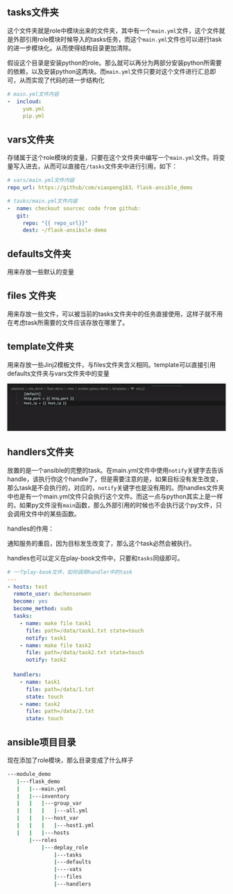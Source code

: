 ## tasks文件夹

这个文件夹就是role中模块出来的文件夹，其中有一个`main.yml`文件，这个文件就是外部引用role模块时候导入的tasks任务，而这个`main.yml`文件也可以进行task的进一步模块化。从而使得结构目录更加清除。

假设这个目录是安装python的role。那么就可以再分为两部分安装python所需要的依赖，以及安装python这两块。而`main.yml`文件只要对这个文件进行汇总即可，从而实现了代码的进一步结构化

```yaml
# main.yml文件内容
-  incloud:
     yum.yml
     pip.yml
```



## vars文件夹

存储属于这个role模块的变量，只要在这个文件夹中编写一个`main.yml`文件。将变量写入进去，从而可以直接在`/tasks`文件夹中进行引用，如下：

```yaml
# vars/main.yml文件内容
repo_url: https://github/com/xiaopeng163、flask-ansible_demo

```

```yaml
# tasks/main.yml文件内容
-  name: checkout sourcec code from github:
   git:
     repo: "{{ repo_url}}"
     dest: ~/flask-ansibsle-demo
```

## defaults文件夹

用来存放一些默认的变量



## files 文件夹

用来存放一些文件，可以被当前的tasks文件夹中的任务直接使用，这样子就不用在考虑task所需要的文件应该存放在哪里了。



## template文件夹

用来存放一些Jinj2模板文件，与files文件夹含义相同。template可以直接引用defaults文件夹与vars文件夹中的变量

![image-20201026110447707](../img/image-20201026110447707.png)







## handlers文件夹

放置的是一个ansible的完整的task。在main.yml文件中使用`notify`关键字去告诉handle，该执行你这个handle了，但是需要注意的是，如果目标没有发生改变，那么task是不会执行的，对应的，`notify`关键字也是没有用的。而handles文件夹中也是有一个main.yml文件只会执行这个文件。而这一点与python其实上是一样的，如果py文件没有`main`函数，那么外部引用的时候也不会执行这个py文件，只会调用文件中的某些函数。

handles的作用：

通知服务的重启，因为目标发生改变了，那么这个task必然会被执行。

handles也可以定义在play-book文件中，只要和`tasks`同级即可。

```yaml
# 一个play-book文件，如何调用handler中的task
---
- hosts: test
  remote_user: dwchensenwen
  become: yes
  become_method: sudo
  tasks:
    - name: make file task1
      file: path=/data/task1.txt state=touch
      notify: task1
    - name: make file task2
      file: path=/data/task2.txt state=touch
      notify: task2

  handlers:
    - name: task1
      file: path=/data/1.txt 
      state: touch
    - name: task2
      file: path=/data/2.txt 
      state: touch
```

## ansible项目目录

现在添加了role模块，那么目录变成了什么样子

```bash
---module_demo
   |---flask_demo
   |   |---main.yml
   |   |---inventory
   |   |   |---group_var
   |   |   |   |---all.yml
   |   |   |---host_var
   |   |   |   |---host1.yml
   |   |   |---hosts
       |---roles
           |---deplay_role
               |---tasks
               |---defaults
               |----vats
               |---files
               |---handlers
```

